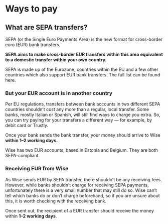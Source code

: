 # Ways to pay  
## What are SEPA transfers?  
SEPA (or the Single Euro Payments Area) is the new format for cross-border euro (EUR) bank transfers.

 **SEPA aims to make cross-border EUR transfers within this area equivalent to a domestic transfer within your own country.**

SEPA is made up of the Eurozone, countries within the EU and a few other countries which also support EUR bank transfers. The full list can be found here.

### But your EUR account is in another country

Per EU regulations, transfers between bank accounts in two different SEPA countries shouldn’t cost any more than a regular, local transfer. Some banks, mostly Italian or Spanish, will still find ways to charge you extra. So, you can try paying for your transfers a different way — for example, by debit card or Trustly.

Once your bank sends the bank transfer, your money should arrive to Wise **within 1–2 working days.**

Wise has two EUR accounts, based in Estonia and Belgium. They are both SEPA-compliant.

### Receiving EUR from Wise

As Wise sends EUR by SEPA transfer, there shouldn’t be any receiving fees. However, while banks shouldn’t charge for receiving SEPA payments, unfortunately there is a very small number that may still do so. Wise can’t tell which banks do or don’t charge beforehand, so if you are unsure about this, it is worth checking with the receiving bank. 

Once sent out, the recipient of a EUR transfer should receive the money within **1–2 working days**.